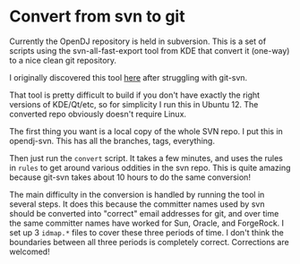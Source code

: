 Convert from svn to git
=======================

Currently the OpenDJ repository is held in subversion. This is a set of scripts
using the svn-all-fast-export tool from KDE that convert it (one-way) to a
nice clean git repository.

I originally discovered this tool [here](http://blog.smartbear.com/software-quality/bid/170525/Migrating-from-Subversion-to-Git-Lessons-Learned)
after struggling with git-svn.

That tool is pretty difficult to build if you don't have exactly the right
versions of KDE/Qt/etc, so for simplicity I run this in Ubuntu 12. The
converted repo obviously doesn't require Linux.

The first thing you want is a local copy of the whole SVN repo. I put this in
opendj-svn. This has all the branches, tags, everything.

Then just run the `convert` script. It takes a few minutes, and uses the rules
in `rules` to get around various oddities in the svn repo. This is quite amazing
because git-svn takes about 10 hours to do the same conversion!

The main difficulty in the conversion is handled by running the tool in several
steps. It does this because the committer names used by svn should be converted
into "correct" email addresses for git, and over time the same committer names
have worked for Sun, Oracle, and ForgeRock. I set up 3 `idmap.*` files to cover
these three periods of time. I don't think the boundaries between all three
periods is completely correct. Corrections are welcomed!
